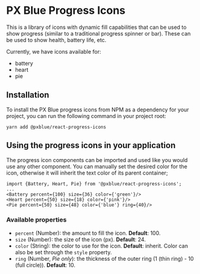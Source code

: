 # PX Blue Progress Icons
This is a library of icons with dynamic fill capabilities that can be used to show progress (similar to a traditional progress spinner or bar). These can be used to show health, battery life, etc.

Currently, we have icons available for:
* battery
* heart
* pie

## Installation
To install the PX Blue progress icons from NPM as a dependency for your project, you can run the following command in your project root:
```
yarn add @pxblue/react-progress-icons
```


## Using the progress icons in your application
The progress icon components can be imported and used like you would use any other component. You can manually set the desired color for the icon, otherwise it will inherit the text color of its parent container;

```
import {Battery, Heart, Pie} from '@pxblue/react-progress-icons';
...
<Battery percent={100} size={36} color={'green'}/>
<Heart percent={50} size={18} color={'pink'}/>
<Pie percent={50} size={48} color={'blue'} ring={40}/>
```

### Available properties
* ```percent``` (Number): the amount to fill the icon. **Default**: 100.
* ```size``` (Number): the size of the icon (px). **Default**: 24.
* ```color``` (String): the color to use for the icon. **Default**: inherit. Color can also be set through the ```style``` property.
* ```ring``` (Number, *Pie only*): the thickness of the outer ring (1 (thin ring) - 10 (full circle)). **Default**: 10.
